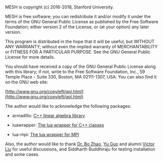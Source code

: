 MESH is copyright (c) 2016-2018, Stanford University.

MESH is free software; you can redistribute it and/or modify it under the terms of the GNU General Public License as published by the Free Software Foundation; either version 2 of the License, or (at your option) any later version.

This program is distributed in the hope that it will be useful, but WITHOUT ANY WARRANTY; without even the implied warranty of MERCHANTABILITY or FITNESS FOR A PARTICULAR PURPOSE. See the GNU General Public License for more details.

You should have received a copy of the GNU General Public License along with this library; if not, write to the Free Software Foundation, Inc., 59 Temple Place - Suite 330, Boston, MA 02111-1307, USA. You can also find it on the GNU web site:

[http://www.gnu.org/copyleft/gpl.html](http://www.gnu.org/copyleft/gpl.html)

The author would like to acknowledge the following packages:

* armadillo: [C++ linear algebra library](http://arma.sourceforge.net/)

* luawrapper: [The lua wrapper for C++ classes](https://bitbucket.org/alexames/luawrapper/src)

* lua-mpi: [The lua wrapper for MPI](https://github.com/jzrake/lua-mpi)

Also, the author would like to thank [Dr. Bo Zhao](http://www.prism.gatech.edu/~bzhao35/), [Yu Guo](https://sites.google.com/site/yuguophys/) and alumni [Victor Liu](http://victorliu.info/) for useful discussions, and Siddharth Buddhiraju for testing installation and some cases.

